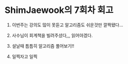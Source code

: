 # ShimJaewook의 7회차 회고

1. 이번주는 강의도 많이 못듣고 알고리즘도 쉬운것만 깔짝됐다... 

2. 사수님이 회계책을 빌려주셨다,,, 읽어야겠다.

3. 설날때 틈틈히 알고리즘 풀어보기!!

4. 일찍자고 일찍 
